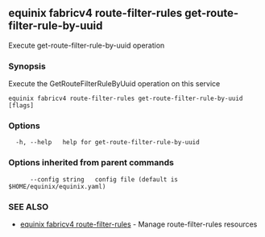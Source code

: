 ## equinix fabricv4 route-filter-rules get-route-filter-rule-by-uuid

Execute get-route-filter-rule-by-uuid operation

### Synopsis

Execute the GetRouteFilterRuleByUuid operation on this service

```
equinix fabricv4 route-filter-rules get-route-filter-rule-by-uuid [flags]
```

### Options

```
  -h, --help   help for get-route-filter-rule-by-uuid
```

### Options inherited from parent commands

```
      --config string   config file (default is $HOME/equinix/equinix.yaml)
```

### SEE ALSO

* [equinix fabricv4 route-filter-rules](equinix_fabricv4_route-filter-rules.md)	 - Manage route-filter-rules resources

